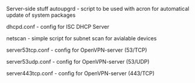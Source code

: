 Server-side stuff
autoupgrd - script to be used with acron for automatical update of system packages

dhcpd.conf - config for ISC DHCP Server

netscan - simple script for subnet scan for avialable devices

server53tcp.conf - config for OpenVPN-server (53/TCP)

server53udp.conf - config for OpenVPN-server (53/UDP)

server443tcp.conf - config for OpenVPN-server (443/TCP)
